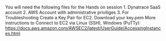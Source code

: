 You will need the following files for the Hands on session
     1.   Dynatrace SaaS account
     2.   AWS Account with administrative priviliges
     3.   For Troubleshooting
             Create a Key Pair for EC2. 
             Download your key.pem
             More instructions to Connect to EC2 via Linux (SSH), Windows (PuTTy): https://docs.aws.amazon.com/AWSEC2/latest/UserGuide/AccessingInstances.html 
